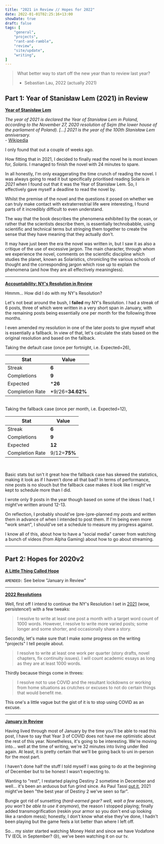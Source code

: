 ```yaml
---
title: "2021 in Review // Hopes for 2022"
date: 2022-01-01T02:25:16+13:00
showDate: true
draft: false
tags: [
    "general", 
    "projects", 
    "rant-and-ramble", 
    "review", 
    "site/update", 
    "writing", 
]
---
```


> What better way to start off the new year than to review last year?
> - Sebastian Lau, 2022 (actually 2021)

## Part 1: Year of Stanisław Lem (2021) in Review

<u>__Year of Stanisław Lem__</u>

_The year of 2021 is declared the Year of Stanisław Lem in Poland, according to the November 27, 2020 resolution of Sejm (the lower house of the parliament of Poland). [...] 2021 is the year of the 100th Stanisław Lem anniversary._  
\- [Wikipedia](https://en.wikipedia.org/wiki/Year_of_Lem)

I only found that out a couple of weeks ago.

How fitting that in 2021, I decided to finally read the novel he is most known for, _Solaris_. I managed to finish the novel with 24 minutes to spare.

In all honestly, I'm only exaggerating the time crunch of reading the novel. I was always going to read it but specifically prioritised reading Solaris _in 2021_ when I found out that it was the Year of Stanisław Lem. So, I effectively gave myself a deadline to read the novel by.

<!-- The novel is about a group of scientists aboard a research station as they try to understand and communicate with an extraterrestrial intelligence which takes the form of a vast ocean on the eponymous planet. -->

<!-- The novel follows a group of scientists aboard a research station on the eponymous planet as they attempt to make contact with extraterrestrial life. The entire planet is comprised of a vast ocean of gel that is revealed to be a singular entity, which scientists believe to be a living and sentient being. -->

<!-- It is certainly a novel with an interesting premise; the idea of a gigantic living ocean is and was quite novel, and the manner in which the crew interact with it is also an interesting premise. -->

<!-- However, and perhaps because I haven't read in a few years, I found parts of it somewhat incomprehensible. The novel describes the ocean's intricacies using strings of scientific jargon stringed together, criticising how sometimes the scientific community expends immense effort on creating lexicons for a topic instead of studying the actual topic. -->

Whilst the premise of the novel and the questions it posed on whether we can truly make contact with extraterrestrial life were interesting, I found parts of it incredibly difficult to even understand.

<!-- The way the book describes the ocean's phenomena, or rather the way that the scientists describe them, was incredibly difficult to parse, not because of made up words<sup id="a1">[1](#f1)</sup> or obtuse syntax but because of the way that vaguely scientific terms were stringed together to express scientific-sounding concepts that actually have no real meaning. (Jeez, that was long...) -->

The way that the book describes the phenomena exhibited by the ocean, or rather that the scientists describe them, is essentially technobabble, using scientific and technical terms but stringing them together to create the sense that they have meaning that they actually don't.

It may have just been the era the novel was written in, but I saw it as also a critique of the use of excessive jargon. The main character, through whom we experience the novel, comments on the scientific discipline which studies the planet, known as Solaristics, chronicling the various schools of thought and the corresponding jargon which rose up to explain the phenomena (and how they are all effectively meaningless).

<!-- ---- -->

<!-- <sup id="f1">[1](#a1): Lem was known for neologisms which made his works quite difficult to translate from Polish.</sup> -->

----

<!-- <u>:sparkles::sparkles: __Cowboy Bebop: Anime VS Live Action__ :sparkles::sparkles:</u> -->

<!-- I promised (not really) y'all a review of Cowboy Bebop. Well, I can't really be bothered watching it or any Netflix (of my own volition) at the moment so I'll just give you the general gist of things. -->

<!-- Initially sceptical, I can see what makes the original Cowboy Bebop so beloved and so ... -->

<!-- `TBC` -->

<!-- ---- -->

<u>__Accountability: NY's Resolution in Review__</u>

Hmmm... How did I do with my NY's Resolution?

<!-- Let's not beat around the bush, my performance regarding my NY's Resolution is only as acceptable as it is due to the fact that I wrote 3 posts in January. Overall, that resulted in a streak of 6 posts, one for each of the following three months. -->

Let's not beat around the bush, I __failed__ my NY's Resolution. I had a streak of 6 posts, three of which were written in a very short span in January, with the remaining posts being essentially one per month for the following three months.

I even amended my resolution in one of the later posts to give myself what is essentially a fallback. In view of that, let's calculate the stats based on the original resolution and based on the fallback.

<!-- Since I amended the resolution to give myself what is essentially a fallback, let's take a look at the stats from both perspectives. -->

<!-- [THOUGHT] say it like it is, stats (streak: 4, completions: ??, expected: 12, completion rate: ??/12=??%), blah blah blah -->

<!-- Well, now we see how stats can skew results. [meant to be per month, saved by the large number of posts at the beginning of the year] __OR__ -->

<!-- [manipulate stats so that the data supports my point/conclusion, i.e. expected=26]/[counterargument: the default condition was fortnight; monthly was the fallback] -->

Taking the default case (once per fortnight, i.e. Expected=26),

Stat | Value
-------|-----------
Streak | __6__
Completions | __9__
Expected | *__26__
Completion Rate | *9/26=__34.62%__

<br>
Taking the fallback case (once per month, i.e. Expected=12),

Stat | Value
-------|-----------
Streak | __6__
Completions | __9__
Expected | __12__
Completion Rate | 9/12=__75%__

<br>

Basic stats but isn't it great how the fallback case has skewed the statistics, making it look as if I haven't done all that bad? In terms of performance, nine posts is no slouch but the fallback case makes it look like I might've kept to schedule more than I did.

I wrote only 9 posts in the year though based on some of the ideas I had, I might've written around 12-13.

On reflection, I probably should've (pre-)pre-planned my posts and written them in advance of when I intended to post them. If I'm being even more "work smart", I should've set a schedule to measure my progress against.

<!-- [IDEA] Maybe I should've prepared, written them in advance, set a schedule, etc, like making YouTube videos/Twitch streaming... -->

I know all of this, about how to have a "social media" career from watching a bunch of videos (from Alpha Gaming) about how to go about streaming.

----

## Part 2: Hopes for 2020v2

<u>__A Little Thing Called Hope__</u>

`AMENDED:` See below "January in Review"

<!-- What hopes do I have for 2022? -->

<!-- <sup>For f***'s sake Ο (omicron)...</sup> -->

<!-- Well... I hope that Summer Lab goes ahead and that I learn some _actually useful_ entrepreneurial skills, so that I can apply for the Distinguished Graduate Award (a shocker, I'm a distinguished student !?!) using that and my being on the Linguistics and Languages Society committee (*ahem* president, ...again). -->

<!-- I hope that we get some time on campus, I don't know how sane or how productive I'll be staring at the four walls of my bedroom for another year. -->

<!-- I hope that I have friends. -->

<!-- I hope that I figure out what exactly I want to do with my life. Current options include ~~homeless~~ writer, java monkey, linguistics research, game development, ~~pretend to know~~ system development, eternal part-time worker. (I _really_ need experience.) -->

<!-- I don't know.., I don't really have hope, just the determination to actually do something I can be happy with. -->

----

<u>__2022 Resolutions__</u>

<!-- Well, first off I intend to continue the NY's Resolution I set in [2021](posts/a-new-year-2021/) (wow, persistence!) with small tweaks, namely changing the constraints and rewording it: -->

Well, first off I intend to continue the NY's Resolution I set in [2021](posts/a-new-year-2021/) (wow, persistence!) with a few tweaks:


<!-- > I resolve to write at least one post ~~per fortnight, or at the bare minium, once~~ a month ++<u>with a minimum target word count of 600.</u>++ -->

<!-- > I resolve to write at least one post a month with a minimum target word count of 600. -->
<!-- > I resolve to write two posts a month, one at least 600 words and another shorter post. -->
> I resolve to write at least one post a month with a target word count of 1000 words. However, I resolve to write more varied posts; some longer and some shorter, and occasionally share a story.


<!-- Secondly, I shall resolve to write this year (with some loopholes/exceptions so that it's not too overwhelming :grin:) -->

Secondly, let's make sure that I make _some_ progress on the writing "projects" I tell people about.

<!-- > I resolve to write one work per quarter ~~,actually write, this year~~ - finish the first draft of some stories, resume working on the "novel", resolve some of the plot holes and continuity errors in my notes. In the interest of fairness, I will count academic essays as long as they are 1000 words or more. -->

> I resolve to write at least one work per quarter (story drafts, novel chapters, fix continuity issues). I will count academic essays as long as they are at least 1000 words.

<!-- And tertially, I'm going to fix/sustain/create some interpersonal relationships, i.e. make some new friends. -->

<!-- > I resolve to have healthy interpersonal relationships [TBC] -->

<!-- `NB:` Ew, this sounds so cringe like I have no friends :eyes: -->

Thirdly because things come in threes:

> I resolve not to use COVID and the resultant lockdowns or working from home situations as crutches or excuses to not do certain things that would benefit me.

This one's a little vague but the gist of it is to stop using COVID as an excuse.

<!-- ---- -->

<!-- <u>__Roadmap__</u> -->

<!-- <sup>because promising things that I can't or don't deliver is great...</sup> -->

<!-- Maybe... a Cowboy Bebop review? -->

<!-- Not a post thing but hopefully I resolve some of the plot holes in New Horizons as well as decide on which versions of events are actually canonical. Not just for New Horizons really, for each project: Indigo, Harmony (`NEW`), etc... -->

----

<u>__January in Review__</u>

Having lived through most of January by the time you'll be able to read this post, I have to say that Year 3 of COVID does not have me optimistic about the rest of this year. Nonetheless, it's going to be interesting. We're moving into... well at the time of writing, we're 32 minutes into living under Red again. At least, it is pretty certain that we'll be going back to uni in-person for the most part.

I haven't done half the stuff I told myself I was going to do at the beginning of December but to be honest I wasn't expecting to.

Wanting to "rest", I restarted playing Destiny 2 sometime in December and well... it's been an arduous but fun grind since. As Paul Tassi [put it](https://www.forbes.com/sites/paultassi/2021/12/24/the-case-for-2021-being-destiny-2s-best-year-to-date/?sh=3af819d046b2), 2021 might've been "the best year of Destiny 2 we've seen so far".

Bungie got rid of sunsetting (_hard-earned gear? well, wait a few seasons, you won't be able to use it anymore_), the reason I stopped playing; finally added transmogrification (reskin your armor so you don't end up looking like a random mess); honestly, I don't know what else they've done, I hadn't been playing but the game feels a lot better than where I left off.

So... my sister started watching Money Heist and since we have Vodafone TV (EOL in September? :cry:), we've been watching it on our tv.

<!-- In response to player feedback (:laughing:), Bungie rolled-back a bunch of the changes they made to the game (that made me stop playing), including __sunsetting__, aka making you constantly regrind for new gear because it'll become worthless in a few seasons, . -->
